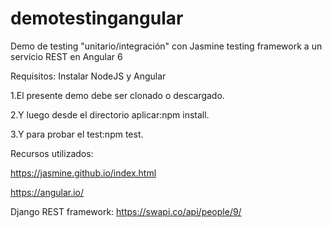 # demotestingangular

Demo de testing "unitario/integración" con Jasmine testing framework a un servicio REST en Angular 6

Requisitos: Instalar NodeJS y Angular

1.El presente demo debe ser clonado o descargado.

2.Y luego desde el directorio aplicar:npm install.

3.Y para probar el test:npm test.

Recursos utilizados:

https://jasmine.github.io/index.html

https://angular.io/

Django REST framework: https://swapi.co/api/people/9/
